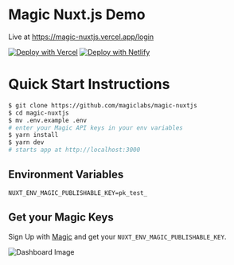 # Magic Nuxt.js Demo

Live at https://magic-nuxtjs.vercel.app/login

[![Deploy with Vercel](https://vercel.com/button)](https://vercel.com/new/git/external?repository-url=https%3A%2F%2Fgithub.com%2Fmagiclabs%2Fmagic-nuxtjs&env=NUXT_ENV_MAGIC_PUBLISHABLE_KEY) [![Deploy with Netlify](https://www.netlify.com/img/deploy/button.svg)](https://app.netlify.com/start/deploy?repository=https://github.com/magiclabs/magic-nuxtjs)

# Quick Start Instructions

```bash
$ git clone https://github.com/magiclabs/magic-nuxtjs
$ cd magic-nuxtjs
$ mv .env.example .env
# enter your Magic API keys in your env variables
$ yarn install
$ yarn dev
# starts app at http://localhost:3000
```

## Environment Variables

```
NUXT_ENV_MAGIC_PUBLISHABLE_KEY=pk_test_
```

## Get your Magic Keys

Sign Up with [Magic](https://dashboard.magic.link/signup) and get your `NUXT_ENV_MAGIC_PUBLISHABLE_KEY`.

![Dashboard Image](https://dev-to-uploads.s3.amazonaws.com/i/fnjqvscslu11ih87p94t.png)
